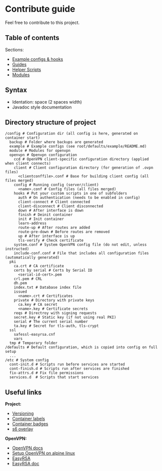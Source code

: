 # Contribute guide

Feel free to contribute to this project.  

## Table of contents

Sections:

- [Example configs & hooks](root/defaults/example/README.md)
- [Guides](docs/README.md)
- [Helper Scripts](root/app/README.md)  
- [Modules](root/defaults/module/README.md)

## Syntax

- Identation: space (2 spaces width)
- Javadoc style documentation

## Directory structure of project

```
/config # Configuration dir (all config is here, generated on container start)
  backup # Folder where backups are generated
  example # Example configs (see root/defaults/example/README.md)
  module # Modules for openvpn
  openvpn # Openvpn configuration
    ccd # OpenVPN client-specific configuration directory (applied when client connects)
    client # Client configuration directory (for generation of .ovpn files)
      <clientconffile>.conf # Base for building client config (all files merged)
    config # Running config (server/client)
      <name>.conf # Config files (all files merged)
    hooks # Put your custom scripts in one of subfolders
      auth # On authentication (needs to be enabled in config)
      client-connect # Client connected
      client-disconnect # Client disconnected
      down # After interface is down
      finish # Deinit container
      init # Init container
      learn-address
      route-up # After routes are added
      route-pre-down # Before routes are removed
      up # After interface is up  
      tls-verify # Check certificate
    system.conf # System OpenVPN config file (do not edit, unless instructed)
    include-conf.conf # File that includes all configuration files (automatically generated)
  pki
    ca.crt # CA certificate
    certs by serial # Certs by Serial ID
      <serial-id-cert>.pem
    crl.pem # CRL
    dh.pem
    index.txt # Database index file
    issued
      <name>.crt # Certificates
    private # Directory with private keys
      ca.key # CA secret
      <name>.key # Certificate secrets
    reqs # Directroy with signing requests
    secret.key # Static key (if not using real PKI)
    serial # The current serial number
    ta.key # Secret for tls-auth, tls-crypt
  ssl
    safessl-easyrsa.cnf
    vars
  tmp # Temporary folder
/defaults # Default configuration, which is copied into config on full setup
  ...
/etc # System config
  cont-init.d # Scripts run before services are started
  cont-finish.d # Scripts run after services are finished
  fix-attrs.d # Fix file permissions
  services.d  # Scripts that start services
```

## Useful links

**Project:**  

- [Versioning](https://semver.org/)  
- [Container labels](https://github.com/opencontainers/image-spec/blob/master/annotations.md)  
- [Container badges](https://microbadger.com/about)  
- [s6 overlay](https://github.com/just-containers/s6-overlay)  

**OpenVPN:**  

- [OpenVPN docs](https://community.openvpn.net/openvpn/wiki/GettingStartedwithOVPN)  
- [Setup OpenVPN on alpine linux](https://wiki.alpinelinux.org/wiki/Setting_up_a_OpenVPN_server#Alternative_Certificate_Method)  
- [EasyRSA](https://community.openvpn.net/openvpn/wiki/GettingStartedwithOVPN)
- [EasyRSA doc](https://github.com/OpenVPN/easy-rsa/tree/master/doc)
